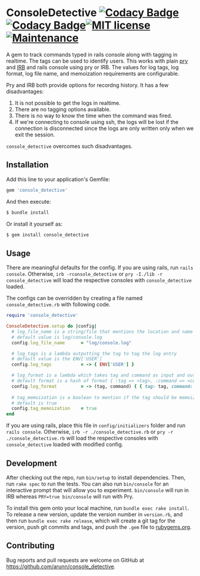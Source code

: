 # ConsoleDetective [![Codacy Badge](https://app.codacy.com/project/badge/Grade/7fabacab5ff445248655e1b9b35f1aef)](https://www.codacy.com?utm_source=github.com&amp;utm_medium=referral&amp;utm_content=arunn/console_detective&amp;utm_campaign=Badge_Grade)[![Codacy Badge](https://app.codacy.com/project/badge/Coverage/7fabacab5ff445248655e1b9b35f1aef)](https://www.codacy.com?utm_source=github.com&utm_medium=referral&utm_content=arunn/console_detective&utm_campaign=Badge_Coverage)[![MIT license](https://img.shields.io/badge/License-MIT-blue.svg)](https://lbesson.mit-license.org/)[![Maintenance](https://img.shields.io/badge/Maintained%3F-yes-green.svg)](https://github.com/arunn/console_detective/graphs/commit-activity)

A gem to track commands typed in rails console along with tagging in realtime. The tags can be used to identify users. This works with plain [pry](https://github.com/pry/pry) and [IRB](https://github.com/ruby/ruby/tree/master/lib/irb) and rails console using pry or IRB. The values for log tags, log format, log file name, and memoization requirements are configurable. 

Pry and IRB both provide options for recordng history. It has a few disadvantages:

1.	It is not possible to get the logs in realtime.
2.	There are no tagging options available.
3.	There is no way to know the time when the command was fired. 
4.	If we're connecting to console using ssh, the logs will be lost if the connection is disconnected since the logs are only written only when we exit the session. 

`console_detective` overcomes such disadvantages.
## Installation

Add this line to your application's Gemfile:

~~~~~ruby
gem 'console_detective'
~~~~~

And then execute:

~~~~~sh
$ bundle install
~~~~~

Or install it yourself as:
~~~~~sh
$ gem install console_detective
~~~~~
## Usage

There are meaningful defaults for the config. If you are using rails, run `rails console`. Otherwise, `irb -rconsole_detective` or `pry -I./lib -r console_detective` will load the respective consoles with `console_detective` loaded.

The configs can be overridden by creating a file named `console_detective.rb` with following code.

```ruby
require 'console_detective'

ConsoleDetective.setup do |config|
  # log_file_name is a string/file that mentions the location and name of the file where log will be written.
  # default value is log/console.log
  config.log_file_name      = "log/console.log"

  # log_tags is a lambda outputting the tag to tag the log entry
  # default value is the ENV['USER']
  config.log_tags           = -> { ENV['USER'] }

  # log_format is a lambda which takes tag and command as input and outputs the format in which the log will be entered in the log file
  # default format is a hash of format { :tag => <tag>, :command => <command> }
  config.log_format         = -> (tag, command) { { tag: tag, command: command } }
  
  # tag_memoization is a boolean to mention if the tag should be memoized or not.
  # default is true
  config.tag_memoization    = true
end
```

If you are using rails, place this file in `config/initializers` folder and run `rails console`. Otherwise, `irb -r ./console_detective.rb` or `pry -r ./console_detective.rb` will load the respective consoles with `console_detective` loaded with modified config.

## Development

After checking out the repo, run `bin/setup` to install dependencies. Then, run `rake spec` to run the tests. You can also run `bin/console` for an interactive prompt that will allow you to experiment. `bin/console` will run in IRB whereas `PRY=true bin/console` will run with Pry. 

To install this gem onto your local machine, run `bundle exec rake install`. To release a new version, update the version number in `version.rb`, and then run `bundle exec rake release`, which will create a git tag for the version, push git commits and tags, and push the `.gem` file to [rubygems.org](https://rubygems.org).

## Contributing

Bug reports and pull requests are welcome on GitHub at https://github.com/arunn/console_detective.
